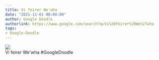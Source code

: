 ```yaml
---
title: Vi feirer We'wha
date: "2021-11-01 00:00:00"
author: Google Doodle
authorlink: https://www.google.com/search?q=Vi%20feirer%20We%27wha
tags:
- Google-Doodle
---
```

<img src="https://www.google.com/logos/doodles/2021/celebrating-the-late-wewa-6753651837109042-l.png" referrerpolicy="no-referrer"><br>Vi feirer We'wha #GoogleDoodle